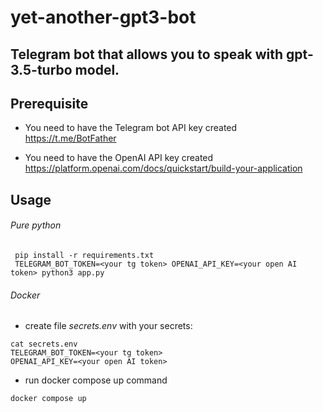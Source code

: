 # yet-another-gpt3-bot

Telegram bot that allows you to speak with gpt-3.5-turbo model.
--

## Prerequisite

- You need to have the Telegram bot API key created  
https://t.me/BotFather  

- You need to have the OpenAI API key created  
https://platform.openai.com/docs/quickstart/build-your-application  

## Usage

###### Pure python
```
 pip install -r requirements.txt
 TELEGRAM_BOT_TOKEN=<your tg token> OPENAI_API_KEY=<your open AI token> python3 app.py
```

###### Docker
- create file _secrets.env_ with your secrets:
```
cat secrets.env
TELEGRAM_BOT_TOKEN=<your tg token>
OPENAI_API_KEY=<your open AI token>
```
- run docker compose up command
```
docker compose up
```
